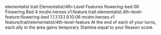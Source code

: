 <ability>
  <metadata>
    <class>elementalist</class>
    <feature_type>trait</feature_type>
    <file_dpath>Elementalist/4th-Level Features</file_dpath>
    <item_id>flowering-bed</item_id>
    <item_index>06</item_index>
    <item_name>Flowering Bed</item_name>
    <level>4</level>
    <scc>mcdm.heroes.v1:feature.trait.elementalist.4th-level-feature:flowering-bed</scc>
    <scdc>1.1.1:13.1.9.10:06</scdc>
    <source>mcdm.heroes.v1</source>
    <type>feature/trait/elementalist/4th-level-feature</type>
  </metadata>
  <effects>
    <effect type="mundane">At the end of each of your turns, each ally in the area gains temporary Stamina equal to your Reason score.</effect>
  </effects>
</ability>
